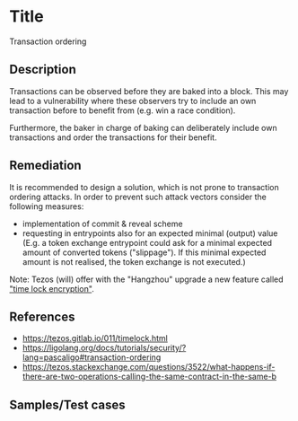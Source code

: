 # Title
Transaction ordering

## Description
Transactions can be observed before they are baked into a block. This may lead to a vulnerability where these observers try to include an own transaction before to benefit from (e.g. win a race condition).

Furthermore, the baker in charge of baking can deliberately include own transactions and order the transactions for their benefit.

## Remediation
It is recommended to design a solution, which is not prone to transaction ordering attacks. In order to prevent such attack vectors consider the following measures:

- implementation of commit & reveal scheme
- requesting in entrypoints also for an expected minimal (output) value (E.g. a token exchange entrypoint could ask for a minimal expected amount of converted tokens ("slippage"). If this minimal expected amount is not realised, the token exchange is not executed.)

Note: Tezos (will) offer with the "Hangzhou" upgrade a new feature called ["time lock encryption"](https://tezos.gitlab.io/011/timelock.html).

## References
- https://tezos.gitlab.io/011/timelock.html
- https://ligolang.org/docs/tutorials/security/?lang=pascaligo#transaction-ordering
- https://tezos.stackexchange.com/questions/3522/what-happens-if-there-are-two-operations-calling-the-same-contract-in-the-same-b

## Samples/Test cases
